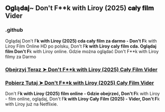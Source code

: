 ## 𝐎𝐠𝐥ą𝐝𝐚𝐣~ Don't F**k with Liroy (2025) 𝐜𝐚ł𝐲 𝐟𝐢𝐥𝐦 Vider

### .github

Oglądaj Don't F**k with Liroy (2025) cda cały film za darmo - Don't F**k with Liroy Film Online HD po polsku, Don't F**k with Liroy caly film cda. Oglądaj film Don't F**k with Liroy online. Gdzie można oglądać Don't F**k with Liroy filmy za Darmo

### [Obejrzyj Teraz ➤ Don't F**k with Liroy (2025) Cały Film Vider](https://watching4khdmovies.blogspot.com/2025/03/dont-fk-with-liroy.html)

### [Pobierz Tutaj ➤ Don't F**k with Liroy (2025) Cały Film Vider](https://watching4khdmovies.blogspot.com/2025/03/dont-fk-with-liroy.html)

Don't F**k with Liroy (2025) film online - Gdzie obejrzeć, Don't F**k with Liroy - film online, oglądaj, Don't F**k with Liroy Cały Film (2025) - Vider, Don't F**k with Liroy już na Netflixie.
